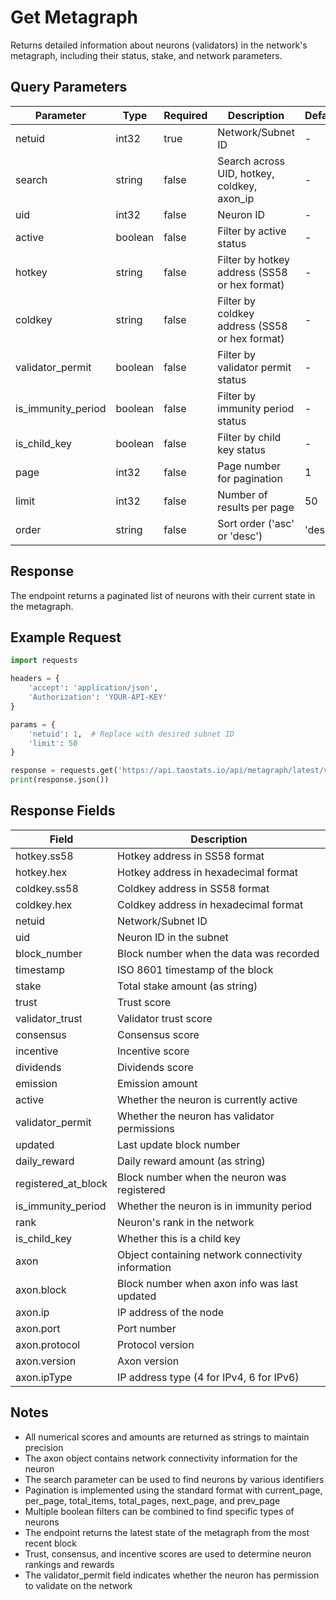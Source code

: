 # Get Metagraph

Returns detailed information about neurons (validators) in the network's metagraph, including their status, stake, and network parameters.

## Query Parameters
| Parameter | Type | Required | Description | Default |
|-----------|------|----------|-------------|---------|
| netuid | int32 | true | Network/Subnet ID | - |
| search | string | false | Search across UID, hotkey, coldkey, axon_ip | - |
| uid | int32 | false | Neuron ID | - |
| active | boolean | false | Filter by active status | - |
| hotkey | string | false | Filter by hotkey address (SS58 or hex format) | - |
| coldkey | string | false | Filter by coldkey address (SS58 or hex format) | - |
| validator_permit | boolean | false | Filter by validator permit status | - |
| is_immunity_period | boolean | false | Filter by immunity period status | - |
| is_child_key | boolean | false | Filter by child key status | - |
| page | int32 | false | Page number for pagination | 1 |
| limit | int32 | false | Number of results per page | 50 |
| order | string | false | Sort order ('asc' or 'desc') | 'desc' |

## Response
The endpoint returns a paginated list of neurons with their current state in the metagraph.

## Example Request

```python
import requests

headers = {
    'accept': 'application/json',
    'Authorization': 'YOUR-API-KEY'
}

params = {
    'netuid': 1,  # Replace with desired subnet ID
    'limit': 50
}

response = requests.get('https://api.taostats.io/api/metagraph/latest/v1', headers=headers, params=params)
print(response.json())
```

## Response Fields
| Field | Description |
|-------|-------------|
| hotkey.ss58 | Hotkey address in SS58 format |
| hotkey.hex | Hotkey address in hexadecimal format |
| coldkey.ss58 | Coldkey address in SS58 format |
| coldkey.hex | Coldkey address in hexadecimal format |
| netuid | Network/Subnet ID |
| uid | Neuron ID in the subnet |
| block_number | Block number when the data was recorded |
| timestamp | ISO 8601 timestamp of the block |
| stake | Total stake amount (as string) |
| trust | Trust score |
| validator_trust | Validator trust score |
| consensus | Consensus score |
| incentive | Incentive score |
| dividends | Dividends score |
| emission | Emission amount |
| active | Whether the neuron is currently active |
| validator_permit | Whether the neuron has validator permissions |
| updated | Last update block number |
| daily_reward | Daily reward amount (as string) |
| registered_at_block | Block number when the neuron was registered |
| is_immunity_period | Whether the neuron is in immunity period |
| rank | Neuron's rank in the network |
| is_child_key | Whether this is a child key |
| axon | Object containing network connectivity information |
| axon.block | Block number when axon info was last updated |
| axon.ip | IP address of the node |
| axon.port | Port number |
| axon.protocol | Protocol version |
| axon.version | Axon version |
| axon.ipType | IP address type (4 for IPv4, 6 for IPv6) |

## Notes
- All numerical scores and amounts are returned as strings to maintain precision
- The axon object contains network connectivity information for the neuron
- The search parameter can be used to find neurons by various identifiers
- Pagination is implemented using the standard format with current_page, per_page, total_items, total_pages, next_page, and prev_page
- Multiple boolean filters can be combined to find specific types of neurons
- The endpoint returns the latest state of the metagraph from the most recent block
- Trust, consensus, and incentive scores are used to determine neuron rankings and rewards
- The validator_permit field indicates whether the neuron has permission to validate on the network 